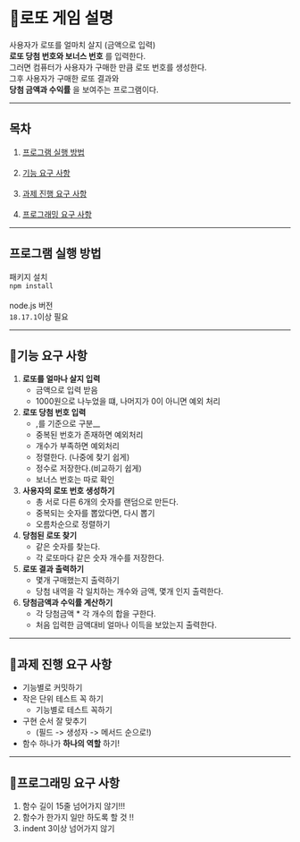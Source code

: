 # 🎱로또 게임 설명 
사용자가 로또를 얼마치 살지 (금액으로 입력) 
<br/> __로또 당첨 번호와 보너스 번호__ 를 입력한다.
<br/>그러면 컴퓨터가 사용자가 구매한 만큼 로또 번호를 생성한다.
<br/>그후 사용자가 구매한 로또 결과와
<br/>__당첨 금액과 수익률__ 을 보여주는 프로그램이다.
____
## 목차
1. [프로그램 실행 방법](#프로그램-실행-방법)
<br><br>
2. [기능 요구 사항](#기능-요구-사항)
<br/><br>
3. [과제 진행 요구 사항](#과제-진행-요구-사항)
<br/><br>
4. [프로그래밍 요구 사항](#프로그래밍-요구-사항)
_________
## 프로그램 실행 방법 
패키지 설치<br>
`npm install`
<br><br>
node.js 버전 
<br>
`18.17.1`이상 필요

______

## 🏅기능 요구 사항
1. __로또를 얼마나 살지 입력__
   - 금액으로 입력 받음
   - 1000원으로 나누었을 떄, 나머지가 0이 아니면 예외 처리
2. __로또 당첨 번호 입력__
   - ,를 기준으로 구분__
   - 중복된 번호가 존재하면 예외처리
   - 개수가 부족하면 예외처리
   - 정렬한다. (나중에 찾기 쉽게)
   - 정수로 저장한다.(비교하기 쉽게)
   - 보너스 번호는 따로 확인
3. __사용자의 로또 번호 생성하기__
   - 총 서로 다른 6개의 숫자를 랜덤으로 만든다.
   - 중복되는 숫자를 뽑았다면, 다시 뽑기
   - 오름차순으로 정렬하기
4. __당첨된 로또 찾기__
    - 같은 숫자를 찾는다.
    - 각 로또마다 같은 숫자 개수를 저장한다.
5. __로또 결과 출력하기__
   - 몇개 구매했는지 출력하기
   - 당첨 내역을 각 일치하는 개수와 금액, 몇개 인지 출력한다.
6. __당첨금액과 수익률 계산하기__
    - 각 당첨금액 * 각 개수의 합을 구한다.
    - 처음 입력한 금액대비 얼마나 이득을 보았는지 출력한다. 




_________

## 🔮과제 진행 요구 사항
- 기능별로 커밋하기
- 작은 단위 테스트 꼭 하기 
  - 기능별로 테스트 꼭하기
- 구현 순서 잘 맞추기 
  - (필드 -> 생성자 -> 메서드 순으로!)
- 함수 하나가 __하나의 역할__ 하기!


_________
## 📢프로그래밍 요구 사항 
1. 함수 길이 15줄 넘어가지 않기!!!
2. 함수가 한가지 일만 하도록 할 것 !!
3. indent 3이상 넘어가지 않기


